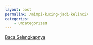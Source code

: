 ```yaml
---
layout: post
permalink: /mimpi-kucing-jadi-kelinci/
categories:
    - Uncategorized
---
```


[Baca Selengkapnya](/07)